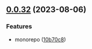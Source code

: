 ## [0.0.32](https://github.com/jingyuanhe/monorepo/compare/0.0.31...0.0.32) (2023-08-06)


### Features

* monorepo ([10b70c8](https://github.com/jingyuanhe/monorepo/commit/10b70c8a3d5068d5d2405136a409af9cbd8d3bdf))



